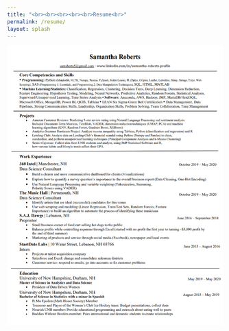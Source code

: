 ```yaml
---
title: "<br><br><br><br><br>Resume<br>"
permalink: /resume/
layout: splash
---
```

<img src="/images/resume_pic.png" width = "800" class = "center"/>
